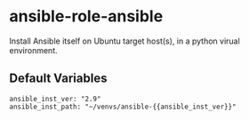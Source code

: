 # ansible-role-ansible
Install Ansible itself on Ubuntu target host(s), in a python virual environment.

Default Variables
-----------------
    ansible_inst_ver: "2.9"
    ansible_inst_path: "~/venvs/ansible-{{ansible_inst_ver}}"